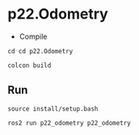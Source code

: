 # p22.Odometry
- Compile
```
cd cd p22.Odometry

colcon build
```

## Run


```
source install/setup.bash

ros2 run p22_odometry p22_odometry
```
